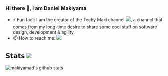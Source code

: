 ### Hi there 👋, I am Daniel Makiyama

<!--
**makiyamad/makiyamad** is a ✨ _special_ ✨ repository because its `README.md` (this file) appears on your GitHub profile.

Here are some ideas to get you started:

- 🔭 I’m currently working on ...
- 🌱 I’m currently learning ...
- 👯 I’m looking to collaborate on ...
- 🤔 I’m looking for help with ...
- 💬 Ask me about ...
- 📫 How to reach me: ...
- 😄 Pronouns: ...
- ⚡ Fun fact: ...
-->

- ⚡ Fun fact: I am the creator of the Techy Maki channel [![](https://img.shields.io/badge/-Daniel%20Makiyama-red?style=flat-square&logo=Youtube&logoColor=white&link=https://www.youtube.com/c/TechyMaki)](https://www.youtube.com/c/TechyMaki), a channel that comes from my long-time desire to share some cool stuff on software design, development & agility.
- 📫 How to reach me: [![](https://img.shields.io/badge/-Daniel%20Makiyama-blue?style=flat-square&logo=Linkedin&logoColor=white&link=https://www.linkedin.com/in/daniel-makiyama-310b38a/)](https://www.linkedin.com/in/daniel-makiyama-310b38a/)




## 𝗦𝘁𝗮𝘁𝘀 [![](https://vistr.dev/badge?repo=makiyamad.makiyamad&corners=square)](https://github.com/makiyamad/vistr.dev)

![makiyamad's github stats](https://github-readme-stats.vercel.app/api?username=makiyamad&show_icons=true&theme=synthwave)
